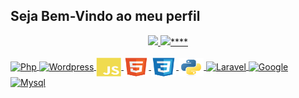 ## Seja Bem-Vindo ao meu perfil
<div align="center">
 <a href="https://github.com/RomuloBreno">
  <img height="180em" src="https://github-readme-stats.vercel.app/api?username=
_b.romulo&show_icons=true&theme=dracula&include_all_commits=true&count_private=true"/>
 <img height="180em" src="https://github-readme-stats.vercel.app/api/top-langs/?username=RomuloBreno&layout=compact&langs_count=7&theme=dracula"/>****
</div>
<div style="display: inline_block"><br>
  <img align="center" alt="Php" height="30" width="40"src="https://cdn.jsdelivr.net/gh/devicons/devicon/icons/php/php-plain.svg" />
  <img align="center" alt="Wordpress" height="30" width="40" src="https://cdn.jsdelivr.net/gh/devicons/devicon/icons/wordpress/wordpress-plain.svg" />        
  <img align="center" alt="Js" height="30" width="40" src="https://raw.githubusercontent.com/devicons/devicon/master/icons/javascript/javascript-plain.svg">
  <img align="center" alt="HTML" height="30" width="40" src="https://raw.githubusercontent.com/devicons/devicon/master/icons/html5/html5-original.svg">
  <img align="center" alt="CSS" height="30" width="40" src="https://raw.githubusercontent.com/devicons/devicon/master/icons/css3/css3-original.svg">
  <img align="center" alt="Python" height="30" width="40" src="https://raw.githubusercontent.com/devicons/devicon/master/icons/python/python-original.svg">
  <img align="center" alt="Laravel" height="30" width="40" src="https://cdn.jsdelivr.net/gh/devicons/devicon/icons/laravel/laravel-plain.svg" />
  <img align="center" alt="Google" height="30" width="40" src="https://cdn.jsdelivr.net/gh/devicons/devicon/icons/google/google-plain.svg" />
  <img align="center" alt="Mysql" height="30" width="40" src="https://cdn.jsdelivr.net/gh/devicons/devicon/icons/mysql/mysql-original.svg" />
          
          
          
</div>
  
 
</div>
